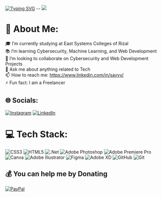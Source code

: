 [![Typing SVG](https://readme-typing-svg.demolab.com?font=Fira+Code&weight=100&pause=1000&color=00FF24&center=true&vCenter=true&lines=Hello!+I'm+Sabriel+Adriel)](https://git.io/typing-svg) -- ![](https://komarev.com/ghpvc/?username=sabrieladriel)

# 💫 About Me:
🎓 I’m currently studying at East Systems Colleges of Rizal<br>📚 I’m learning Cybersecurity, Machine Learning, and Web Development<br>👯 I’m looking to collaborate on Cybersecurity and Web Development Projects<br>💬 Ask me about anything related to Tech<br>📫 How to reach me: https://www.linkedin.com/in/savvv/<br>⚡ Fun fact: I am a Freelancer

## 🌐 Socials:
[![Instagram](https://img.shields.io/badge/Instagram-%23E4405F.svg?logo=Instagram&logoColor=white)](https://instagram.com/sbrlzxc) [![LinkedIn](https://img.shields.io/badge/LinkedIn-%230077B5.svg?logo=linkedin&logoColor=white)](https://linkedin.com/in/savvv) 

# 💻 Tech Stack:
![CSS3](https://img.shields.io/badge/css3-%231572B6.svg?style=for-the-badge&logo=css3&logoColor=white) ![HTML5](https://img.shields.io/badge/html5-%23E34F26.svg?style=for-the-badge&logo=html5&logoColor=white) ![.Net](https://img.shields.io/badge/.NET-5C2D91?style=for-the-badge&logo=.net&logoColor=white) ![Adobe Photoshop](https://img.shields.io/badge/adobe%20photoshop-%2331A8FF.svg?style=for-the-badge&logo=adobe%20photoshop&logoColor=white) ![Adobe Premiere Pro](https://img.shields.io/badge/Adobe%20Premiere%20Pro-9999FF.svg?style=for-the-badge&logo=Adobe%20Premiere%20Pro&logoColor=white) ![Canva](https://img.shields.io/badge/Canva-%2300C4CC.svg?style=for-the-badge&logo=Canva&logoColor=white) ![Adobe Illustrator](https://img.shields.io/badge/adobe%20illustrator-%23FF9A00.svg?style=for-the-badge&logo=adobe%20illustrator&logoColor=white) ![Figma](https://img.shields.io/badge/figma-%23F24E1E.svg?style=for-the-badge&logo=figma&logoColor=white) ![Adobe XD](https://img.shields.io/badge/Adobe%20XD-470137?style=for-the-badge&logo=Adobe%20XD&logoColor=#FF61F6) ![GitHub](https://img.shields.io/badge/github-%23121011.svg?style=for-the-badge&logo=github&logoColor=white) ![Git](https://img.shields.io/badge/git-%23F05033.svg?style=for-the-badge&logo=git&logoColor=white)

## 💰 You can help me by Donating
[![PayPal](https://img.shields.io/badge/PayPal-00457C?style=for-the-badge&logo=paypal&logoColor=white)](https://paypal.me/SabrielAdriel) 
